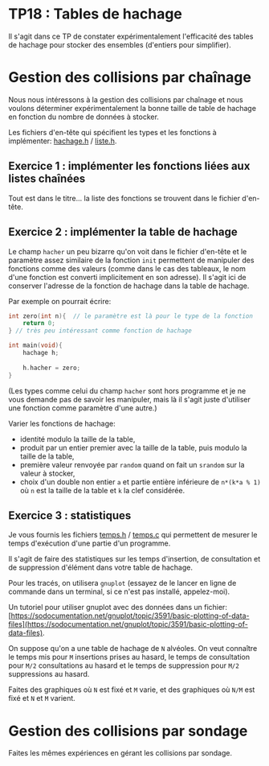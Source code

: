 TP18 : Tables de hachage
==

Il s'agit dans ce TP de constater expérimentalement l'efficacité des
tables de hachage pour stocker des ensembles (d'entiers pour
simplifier).

# Gestion des collisions par chaînage

Nous nous intéressons à la gestion des collisions par chaînage et nous
voulons déterminer expérimentalement la bonne taille de table de
hachage en fonction du nombre de données à stocker.

Les fichiers d'en-tête qui spécifient les types et les fonctions à
implémenter: [hachage.h](code/hachage.h) / [liste.h](code/liste.h).

## Exercice 1 : implémenter les fonctions liées aux listes chaînées

Tout est dans le titre... la liste des fonctions se trouvent dans le
fichier d'en-tête.

## Exercice 2 : implémenter la table de hachage

Le champ `hacher` un peu bizarre qu'on voit dans le fichier d'en-tête
et le paramètre assez similaire de la fonction `init`
permettent de manipuler des fonctions comme des valeurs (comme dans le
cas des tableaux, le nom d'une fonction est converti implicitement en
son adresse). Il s'agit ici de conserver l'adresse de la fonction de
hachage dans la table de hachage.

Par exemple on pourrait écrire:

```C
int zero(int n){  // le paramètre est là pour le type de la fonction
    return 0;
} // très peu intéressant comme fonction de hachage

int main(void){
    hachage h;
    
    h.hacher = zero;
}
```

(Les types comme celui du champ `hacher` sont hors programme et je ne
vous demande pas de savoir les manipuler, mais là il s'agit juste
d'utiliser une fonction comme paramètre d'une autre.)

Varier les fonctions de hachage:
* identité modulo la taille de la table,
* produit par un entier premier avec la taille de la table, puis
  modulo la taille de la table,
* première valeur renvoyée par `random` quand on fait un `srandom` sur
  la valeur à stocker,
* choix d'un double non entier `a` et partie entière inférieure de
  `n*(k*a % 1)` où `n` est la taille de la table et `k` la clef considérée.

## Exercice 3 : statistiques
Je vous fournis les fichiers [temps.h](code/temps.h) / [temps.c](code/temps.c)
qui permettent de mesurer le temps d'exécution d'une partie d'un
programme.

Il s'agit de faire des statistiques sur les temps d'insertion, de
consultation et de suppression d'élément dans votre table de hachage.

Pour les tracés, on utilisera `gnuplot` (essayez de le lancer en ligne
de commande dans un terminal, si ce n'est pas installé, appelez-moi).

Un tutoriel pour utiliser gnuplot avec des données dans un fichier:
[https://sodocumentation.net/gnuplot/topic/3591/basic-plotting-of-data-files](https://sodocumentation.net/gnuplot/topic/3591/basic-plotting-of-data-files).

On suppose qu'on a une table de hachage de `N` alvéoles. On veut
 connaître le temps mis pour `M` insertions prises au hasard, le temps
 de consultation pour `M/2` consultations au hasard et le temps de
 suppression pour `M/2` suppressions au hasard.
 
 Faites des graphiques où `N` est fixé et `M` varie, et des graphiques
 où `N/M` est fixé et `N` et `M` varient.

# Gestion des collisions par sondage
 
 Faites les mêmes expériences en gérant les collisions par sondage.

